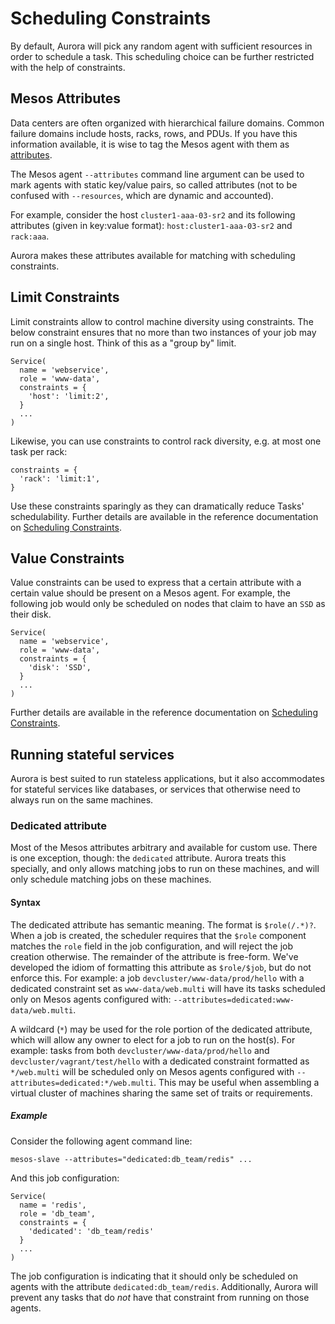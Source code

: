 Scheduling Constraints
======================

By default, Aurora will pick any random agent with sufficient resources
in order to schedule a task. This scheduling choice can be further
restricted with the help of constraints.


Mesos Attributes
----------------

Data centers are often organized with hierarchical failure domains.  Common failure domains
include hosts, racks, rows, and PDUs.  If you have this information available, it is wise to tag
the Mesos agent with them as
[attributes](https://mesos.apache.org/documentation/attributes-resources/).

The Mesos agent `--attributes` command line argument can be used to mark agents with
static key/value pairs, so called attributes (not to be confused with `--resources`, which are
dynamic and accounted).

For example, consider the host `cluster1-aaa-03-sr2` and its following attributes (given in
key:value format): `host:cluster1-aaa-03-sr2` and `rack:aaa`.

Aurora makes these attributes available for matching with scheduling constraints.


Limit Constraints
-----------------

Limit constraints allow to control machine diversity using constraints. The below
constraint ensures that no more than two instances of your job may run on a single host.
Think of this as a "group by" limit.

    Service(
      name = 'webservice',
      role = 'www-data',
      constraints = {
        'host': 'limit:2',
      }
      ...
    )


Likewise, you can use constraints to control rack diversity, e.g. at
most one task per rack:

    constraints = {
      'rack': 'limit:1',
    }

Use these constraints sparingly as they can dramatically reduce Tasks' schedulability.
Further details are available in the reference documentation on
[Scheduling Constraints](../reference/configuration.md#specifying-scheduling-constraints).



Value Constraints
-----------------

Value constraints can be used to express that a certain attribute with a certain value
should be present on a Mesos agent. For example, the following job would only be
scheduled on nodes that claim to have an `SSD` as their disk.

    Service(
      name = 'webservice',
      role = 'www-data',
      constraints = {
        'disk': 'SSD',
      }
      ...
    )


Further details are available in the reference documentation on
[Scheduling Constraints](../reference/configuration.md#specifying-scheduling-constraints).


Running stateful services
-------------------------

Aurora is best suited to run stateless applications, but it also accommodates for stateful services
like databases, or services that otherwise need to always run on the same machines.

### Dedicated attribute

Most of the Mesos attributes arbitrary and available for custom use.  There is one exception,
though: the `dedicated` attribute.  Aurora treats this specially, and only allows matching jobs to
run on these machines, and will only schedule matching jobs on these machines.


#### Syntax
The dedicated attribute has semantic meaning. The format is `$role(/.*)?`. When a job is created,
the scheduler requires that the `$role` component matches the `role` field in the job
configuration, and will reject the job creation otherwise.  The remainder of the attribute is
free-form. We've developed the idiom of formatting this attribute as `$role/$job`, but do not
enforce this. For example: a job `devcluster/www-data/prod/hello` with a dedicated constraint set as
`www-data/web.multi` will have its tasks scheduled only on Mesos agents configured with:
`--attributes=dedicated:www-data/web.multi`.

A wildcard (`*`) may be used for the role portion of the dedicated attribute, which will allow any
owner to elect for a job to run on the host(s). For example: tasks from both
`devcluster/www-data/prod/hello` and `devcluster/vagrant/test/hello` with a dedicated constraint
formatted as `*/web.multi` will be scheduled only on Mesos agents configured with
`--attributes=dedicated:*/web.multi`. This may be useful when assembling a virtual cluster of
machines sharing the same set of traits or requirements.

##### Example
Consider the following agent command line:

    mesos-slave --attributes="dedicated:db_team/redis" ...

And this job configuration:

    Service(
      name = 'redis',
      role = 'db_team',
      constraints = {
        'dedicated': 'db_team/redis'
      }
      ...
    )

The job configuration is indicating that it should only be scheduled on agents with the attribute
`dedicated:db_team/redis`.  Additionally, Aurora will prevent any tasks that do _not_ have that
constraint from running on those agents.

